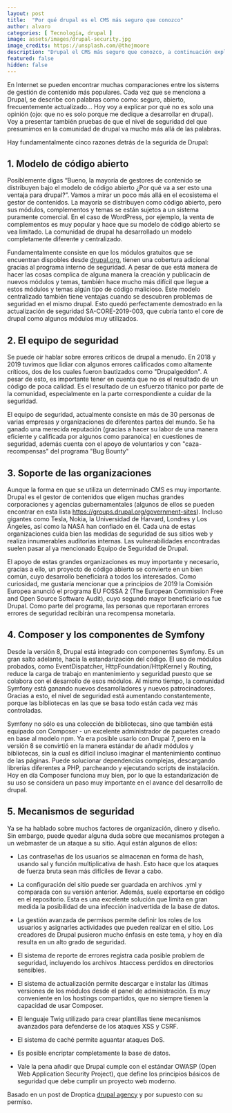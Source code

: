 ```yaml
---
layout: post
title:  "Por qué drupal es el CMS más seguro que conozco"
author: alvaro
categories: [ Tecnología, drupal ]
image: assets/images/drupal-security.jpg
image_credits: https://unsplash.com/@thejmoore
description: "Drupal el CMS más seguro que conozco, a continuación explico por qué"
featured: false
hidden: false
---
```


  
En Internet se pueden encontrar muchas comparaciones entre los sistems de gestión de contenido más populares. Cada vez que se menciona a Drupal, se describe con palabras como como: seguro, abierto, frecuentemente actualizado... Hoy voy a explicar por qué no es solo una opinión (ojo: que no es solo porque me dedique a desarrollar en drupal). Voy a presentar también pruebas de que el nivel de seguridad del que presumimos en la comunidad de drupal va mucho más allá de las palabras.

Hay fundamentalmente cinco razones detrás de la segurida de Drupal:

## 1. Modelo de código abierto
    
Posiblemente digas “Bueno, la mayoría de gestores de contenido se distribuyen bajo el modelo de código abierto ¿Por qué va a ser esto una ventaja para drupal?”. Vamos a mirar un poco más allá en el ecosistema el gestor de contenidos. La mayoría se distribuyen como código abierto, pero sus módulos, complementos y temas se están sujetos a un sistema puramente comercial. En el caso de WordPress, por ejemplo, la venta de complementos es muy popular y hace que su modelo de código abierto se vea limitado. La comunidad de drupal ha desarrollado un modelo completamente diferente y centralizado.

Fundamentalmente consiste en que los módulos gratuitos que se encuentran dispobles desde [drupal.org](http://drupal.org), tienen una cobertura adicional gracias al programa interno de seguridad. A pesar de que está manera de hacer las cosas complica de alguna manera la creación y publicacin de nuevos módulos y temas, también hace mucho más difícil que llegue a estos módulos y temas algún tipo de código malicioso. Este modelo centralizado también tiene ventajas cuando se descubren problemas de seguridad en el mismo drupal. Esto quedó perfectamente demostrado en la actualización de seguridad SA-CORE-2019-003, que cubría tanto el core de drupal como algunos módulos muy utilizados.

## 2. El equipo de seguridad

Se puede oir hablar sobre errores críticos de drupal a menudo. En 2018 y 2019 tuvimos que lidiar con algunos errores calificados como altamente críticos, dos de los cuales fueron bautizados como "Drupalgeddon". A pesar de esto, es importante tener en cuenta que no es el resultado de un código de poca calidad. Es el resultado de un esfuerzo titánico por parte de la comunidad, especialmente en la parte correspondiente a cuidar de la seguridad.


El equipo de seguridad, actualmente consiste en más de 30 personas de varias empresas y organizaciones de diferentes partes del mundo. Se ha ganado una merecida reputación (gracias a hacer su labor de una manera eficiente y calificada por algunos como paranoica) en cuestiones de seguridad, además cuenta con el apoyo de voluntarios y con "caza-recompensas" del programa "Bug Bounty"

  

## 3. Soporte de las organizaciones

Aunque la forma en que se utiliza un determinado CMS es muy importante. Drupal es el gestor de contenidos que eligen muchas grandes corporaciones y agencias gubernamentales (algunos de ellos se pueden encontrar en esta lista https://groups.drupal.org/government-sites). Incluso gigantes como Tesla, Nokia, la Universidad de Harvard, Londres y Los Ángeles, así como la NASA han confiado en él. Cada una de estas organizaciones cuida bien las medidas de seguridad de sus sitios web y realiza innumerables auditorías internas. Las vulnerabilidades encontradas suelen pasar al ya mencionado Equipo de Seguridad de Drupal.

  
El apoyo de estas grandes organizaciones es muy importante y necesario, gracias a ello, un proyecto de código abierto se convierte en un bien común, cuyo desarrollo beneficiará a todos los interesados. Como curiosidad, me gustaría mencionar que a principios de 2019 la Comisión Europea anunció el programa EU FOSSA 2 (The European Commission Free and Open Source Software Audit), cuyo segundo mayor beneficiario es fue Drupal. Como parte del programa, las personas que reportaran errores errores de seguridad recibirán una recompensa monetaria.
  
## 4. Composer y los componentes de Symfony

Desde la versión 8, Drupal está integrado con componentes Symfony. Es un gran salto adelante, hacia la estandarización del código. El uso de módulos probados, como EventDispatcher, HttpFoundation/HttpKernel y Routing, reduce la carga de trabajo en mantenimiento y seguridad puesto que se colabora con el desarrollo de esos módulos. Al mismo tiempo, la comunidad Symfony está ganando nuevos desarrolladores y nuevos patrocinadores. Gracias a esto, el nivel de seguridad está aumentando constantemente, porque las bibliotecas en las que se basa todo están cada vez más controladas.


Symfony no sólo es una colección de bibliotecas, sino que también está equipado con Composer - un excelente administrador de paquetes creado en base al modelo npm. Ya era posible usarlo con Drupal 7, pero en la versión 8 se convirtió en la manera estándar de añadir módulos y bibliotecas, sin la cual es difícil incluso imaginar el mantenimiento continuo de las páginas. Puede solucionar dependencias complejas, descargando librerías diferentes a PHP, parcheando y ejecutando scripts de instalación. Hoy en día Composer funciona muy bien, por lo que la estandarización de su uso se considera un paso muy importante en el avance del desarrollo de drupal.


## 5. Mecanismos de seguridad

Ya se ha hablado sobre muchos factores de organización, dinero y diseño. Sin embargo, puede quedar alguna duda sobre que mecanismos protegen a un webmaster de un ataque a su sitio. Aquí están algunos de ellos:


* Las contraseñas de los usuarios se almacenan en forma de hash, usando sal y función multiplicativa de hash. Esto hace que los ataques de fuerza bruta sean más difíciles de llevar a cabo.


* La configuración del sitio puede ser guardada en archivos .yml y comparada con su versión anterior. Además, suele exportarse en código en el repositorio. Esta es una excelente solución que limita en gran medida la posibilidad de una infección inadvertida de la base de datos.


* La gestión avanzada de permisos permite definir los roles de los usuarios y asignarles actividades que pueden realizar en el sitio. Los creadores de Drupal pusieron mucho énfasis en este tema, y hoy en día resulta en un alto grado de seguridad.


* El sistema de reporte de errores registra cada posible problem de seguridad, incluyendo los archivos .htaccess perdidos en directorios sensibles.


* El sistema de actualización permite descargar e instalar las últimas versiones de los módulos desde el panel de administración. Es muy conveniente en los hostings compartidos, que no siempre tienen la capacidad de usar Composer.


* El lenguaje Twig utilizado para crear plantillas tiene mecanismos avanzados para defenderse de los ataques XSS y CSRF.


* El sistema de caché permite aguantar ataques DoS.


* Es posible encriptar completamente la base de datos.


* Vale la pena añadir que Drupal cumple con el estándar OWASP (Open Web Application Security Project), que define los principios básicos de seguridad que debe cumplir un proyecto web moderno.
  

Basado en un post de Droptica <a  href="https://www.droptica.com/blog/why-drupal-more-secure-any-other-cms/">drupal agency</a> y por supuesto con su permiso.